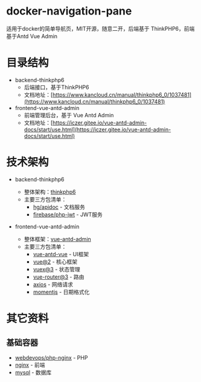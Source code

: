 # docker-navigation-pane

适用于docker的简单导航页，MIT开源，随意二开，后端基于 ThinkPHP6，前端基于Antd Vue Admin

# 目录结构

* backend-thinkphp6
     * 后端接口，基于ThinkPHP6
     * 文档地址：[https://www.kancloud.cn/manual/thinkphp6_0/1037481](https://www.kancloud.cn/manual/thinkphp6_0/1037481)
* frontend-vue-antd-admin
    * 前端管理后台，基于 Vue Antd Admin
    * 文档地址：[https://iczer.gitee.io/vue-antd-admin-docs/start/use.html](https://iczer.gitee.io/vue-antd-admin-docs/start/use.html)

# 技术架构

* backend-thinkphp6
    * 整体架构：[thinkphp6](https://www.kancloud.cn/manual/thinkphp6_0/1037481)
    * 主要三方包清单：
        * [hg/apidoc](https://hg-code.gitee.io/apidoc-php/) - 文档服务
        * [firebase/php-jwt](https://github.com/firebase/php-jwt) - JWT服务


* frontend-vue-antd-admin
    * 整体框架：[vue-antd-admin](https://iczer.gitee.io/vue-antd-admin-docs/)
    * 主要三方包清单：
        * [vue-antd-vue](https://1x.antdv.com/docs/vue/introduce-cn/) - UI框架
        * [vue@2](https://v2.cn.vuejs.org/) - 核心框架
        * [vuex@3](https://v3.vuex.vuejs.org/zh/) - 状态管理
        * [vue-router@3](https://v3.router.vuejs.org/zh/) - 路由
        * [axios](https://axios-http.com/zh/docs/intro) - 网络请求
        * [momentjs](http://momentjs.cn/) - 日期格式化

# 其它资料

## 基础容器

* [webdevops/php-nginx](https://hub.docker.com/r/webdevops/php-nginx) - PHP
* [nginx](https://hub.docker.com/_/nginx/) - 前端
* [mysql](https://hub.docker.com/_/mysql) - 数据库